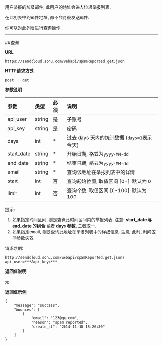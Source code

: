    
用户举报的垃圾邮件, 此用户的地址会进入垃圾举报列表. 

在此列表中的邮件地址, 都不会再被发送邮件.

你可以对此列表进行查询操作.
     
- - -
##查询
     
**URL**
```  
https://sendcloud.sohu.com/webapi/spamReported.get.json
```
   
**HTTP请求方式**   
```
post    get
```
    
**参数说明**
    
|参数|类型|必须|说明|    
|:---|:---|:---|:---|
|api_user|string|是|子账号|
|api_key|string|是|密码|
|days|int|*|过去 days 天内的统计数据 (`days=1`表示今天)| 
|start_date|string|*|开始日期, 格式为`yyyy-MM-dd`|
|end_date|string|*|结束日期, 格式为`yyyy-MM-dd`|
|email|string|*|查询该地址在举报列表中的详情|
|start|int|否|查询起始位置, 取值区间 [0-], 默认为 0|
|limit|int|否|查询个数, 取值区间 [0-100], 默认为 100|

提示:

1. 如果指定时间区间, 则是查询此时间区间内的举报列表. 注意: **start_date 与 end_date 的组合** 或者 **days 参数**, 二者取一. 
2. 如果指定email, 则是查询此地址在举报列表中的详细信息. 注意: 此时, 时间区间参数失效.


请求示例:    
```
http://sendcloud.sohu.com/webapi/spamReported.get.json?api_user=***&api_key=***
```
    
**返回值说明**
    
无    
    
**返回值示例**    
```
{
    "message": "success",
    "bounces": [
        {
            "email": "123@qq.com",
            "reason": "spam reported",
            "create_at": "2014-11-10 18:26:30"
        }
    ]
}
```


